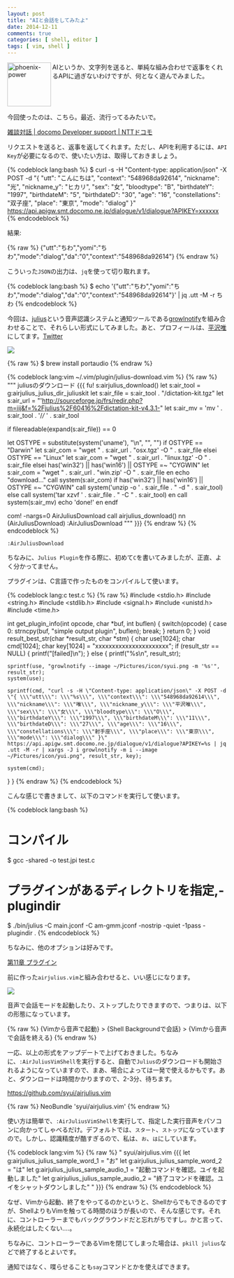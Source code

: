 ```yaml
---
layout: post
title: "AIと会話をしてみたよ"
date: 2014-12-11
comments: true
categories: [ shell, editor ]
tags: [ vim, shell ]
---
```

<img src="{{ root_url }}/images/more.png" alt="phoenix-power" align="left" width="100" height="100">AIというか、文字列を送ると、単純な組み合わせで返事をくれるAPIに過ぎないわけですが、何となく遊んでみました。<!--more--><br clear="all">

今回使ったのは、こちら。最近、流行ってるみたいで。


<a href="https://dev.smt.docomo.ne.jp/?p=docs.api.page&api_docs_id=3" target="_blank">雑談対話 | docomo Developer support | NTTドコモ</a>


リクエストを送ると、返事を返してくれます。ただし、APIを利用するには、`API Key`が必要になるので、使いたい方は、取得しておきましょう。

{% codeblock lang:bash %}
$ curl -s -H "Content-type: application/json" -X POST -d "{ \"utt\": \"こんにちは\", \"context\": \"548968da92614\", \"nickname\": \"光\", \"nickname_y\": \"ヒカリ\", \"sex\": \"女\", \"bloodtype\": \"B\", \"birthdateY\": \"1997\", \"birthdateM\": \"5\", \"birthdateD\": \"30\", \"age\": \"16\", \"constellations\": \"双子座\", \"place\": \"東京\", \"mode\": \"dialog\" }" https://api.apigw.smt.docomo.ne.jp/dialogue/v1/dialogue?APIKEY=xxxxxx
{% endcodeblock %}

結果:

{% raw %}
    {"utt":"ちわ","yomi":"ちわ","mode":"dialog","da":"0","context":"548968da92614"} 
{% endraw %}

こういった`JSON`の出力は、`jq`を使って切り取れます。

{% codeblock lang:bash %}
$ echo '{"utt":"ちわ","yomi":"ちわ","mode":"dialog","da":"0","context":"548968da92614"}' | jq .utt -M -r
ちわ
{% endcodeblock %}

今回は、[julius](http://julius.sourceforge.jp/juliusbook/ja/jcontrol.html)という音声認識システムと通知ツールである[growlnotify](http://growl.info/downloads)を組み合わせることで、それらしい形式にしてみました。あと、プロフィールは、[平沢唯](http://ja.wikipedia.org/wiki/%E3%81%91%E3%81%84%E3%81%8A%E3%82%93!%E3%81%AE%E7%99%BB%E5%A0%B4%E4%BA%BA%E7%89%A9)にしてます。[Twitter](https://twitter.com/h1rasawa_yui_)

![](http://lh4.ggpht.com/-LT37CwBS3nM/VImeAAaaiuI/AAAAAAAAAJc/yeCqyD2BzNw/s0/julius_run.gif)

{% raw %}
    $ brew install portaudio
{% endraw %}

{% codeblock lang:vim ~/.vim/plugin/julius-download.vim %}
{% raw %}
""" juliusのダウンロード {{{
fu! s:airjulius_download()
let s:air_tool = g:airjulius_julius_dir_juliuskit
let s:air_file = s:air_tool . "/dictation-kit.tgz"
let s:air_url = "'http://sourceforge.jp/frs/redir.php?m=iij&f=%2Fjulius%2F60416%2Fdictation-kit-v4.3.1-"
let s:air_mv = 'mv ' . s:air_tool . '/*/* '  . s:air_tool

if filereadable(expand(s:air_file)) == 0

let OSTYPE = substitute(system('uname'), "\n", "", "")
  if OSTYPE == "Darwin"
    let s:air_com = "wget " . s:air_url . "osx.tgz' -O " . s:air_file
  elsei OSTYPE == "Linux"
    let s:air_com = "wget " . s:air_url . "linux.tgz' -O " . s:air_file
  elsei has('win32') || has('win16') || OSTYPE =~ "CYGWIN"
    let s:air_com = "wget " . s:air_url . "win.zip' -O " . s:air_file
  en
    echo "download..."
    call system(s:air_com)
  if has('win32') || has('win16') || OSTYPE =~ "CYGWIN"
    call system('unzip -o ' . s:air_file . " -d " . s:air_tool)
  else
    call system('tar xzvf ' . s:air_file . " -C " . s:air_tool)
  en
    call system(s:air_mv)
    echo 'done!'
en
endf

com! -nargs=0 AirJuliusDownload call <SID>airjulius_download()
nn <Plug>(AirJuliusDownload) :AirJuliusDownload<CR>
""" }}}
{% endraw %}
{% endcodeblock %}

`:AirJuliusDownload`

ちなみに、`Julius Plugin`を作る際に、初めて`C`を書いてみましたが、正直、よく分かってません。

プラグインは、C言語で作ったものをコンパイルして使います。

{% codeblock lang:c test.c %}
{% raw %}
#include <stdio.h>
#include <string.h>
#include <stdlib.h>
#include <signal.h>
#include <unistd.h>
#include <time.h>

int
get_plugin_info(int opcode, char *buf, int buflen)
{
  switch(opcode) {
  case 0:
    strncpy(buf, "simple output plugin", buflen);
    break;
  }
  return 0;
}
void
result_best_str(char *result_str, char *stm)
{
  char use[1024];
  char cmd[1024];
  char key[1024] = "xxxxxxxxxxxxxxxxxxxxxx";
  if (result_str == NULL) {
    printf("[failed]\n");
  } else {
    printf("%s\n", result_str);

    sprintf(use, "growlnotify --image ~/Pictures/icon/syui.png -m '%s'", result_str);
    system(use);

    sprintf(cmd, "curl -s -H \"Content-type: application/json\" -X POST -d \"{ \\\"utt\\\": \\\"%s\\\", \\\"context\\\": \\\"548968da92614\\\", \\\"nickname\\\": \\\"唯\\\", \\\"nickname_y\\\": \\\"平沢唯\\\", \\\"sex\\\": \\\"女\\\", \\\"bloodtype\\\": \\\"O\\\", \\\"birthdateY\\\": \\\"1997\\\", \\\"birthdateM\\\": \\\"11\\\", \\\"birthdateD\\\": \\\"27\\\", \\\"age\\\": \\\"16\\\", \\\"constellations\\\": \\\"射手座\\\", \\\"place\\\": \\\"東京\\\", \\\"mode\\\": \\\"dialog\\\" }\" https://api.apigw.smt.docomo.ne.jp/dialogue/v1/dialogue?APIKEY=%s | jq .utt -M -r | xargs -J i growlnotify -m i --image ~/Pictures/icon/yui.png", result_str, key);

    system(cmd);

  }
}
{% endraw %}
{% endcodeblock %}

こんな感じで書きまして、以下のコマンドを実行して使います。

{% codeblock lang:bash %}
# コンパイル
$ gcc -shared -o test.jpi test.c

# プラグインがあるディレクトリを指定,-plugindir
$ ./bin/julius -C main.jconf -C am-gmm.jconf -nostrip -quiet -1pass -plugindir .
{% endcodeblock %}

ちなみに、他のオプションは好みです。

<a href="http://julius.sourceforge.jp/juliusbook/ja/desc_plugin.html" target="_blank">第11章 プラグイン</a>

前に作った`airjulius.vim`と組み合わせると、いい感じになります。

![](http://lh6.ggpht.com/-Oi5gTCHgMjM/VImeJdszAxI/AAAAAAAAAJg/vpr1DNA97mc/s0/julius_run.gif)

音声で会話モードを起動したり、ストップしたりできますので、つまりは、以下の形態になっています。

{% raw %}
    {Vimから音声で起動} > {Shell Backgroundで会話} > {Vimから音声で会話を終える}
{% endraw %}

一応、以上の形式をアップデートで上げておきました。ちなみに、`:AirJuliusVimShell`を実行すると、自動で`Julius`のダウンロードも開始されるようになっていますので、まあ、場合によっては一発で使えるかもです。あと、ダウンロードは時間かかりますので、2-3分、待ちます。

https://github.com/syui/airjulius.vim

{% raw %}
    NeoBundle 'syui/airjulius.vim'
{% endraw %}

使い方は簡単で、`:AirJuliusVimShell`を実行して、指定した実行音声をパソコンに向かってしゃべるだけ。デフォルトでは、`スタート`、`ストップ`になっていますので。しかし、認識精度が酷すぎるので、私は、`お`、`は`にしています。

{% codeblock lang:vim %}
{% raw %}
" syui/airjulius.vim {{{
let g:airjulius_julius_sample_word_1 = "お"
let g:airjulius_julius_sample_word_2 = "は"
let g:airjulius_julius_sample_audio_1 = "起動コマンドを確認。ユイを起動しました"
let g:airjulius_julius_sample_audio_2 = "終了コマンドを確認。ユイをシャットダウンしました"
" }}}
{% endraw %}
{% endcodeblock %}

なぜ、Vimから起動、終了をやってるのかというと、Shellからでもできるのですが、ShellよりもVimを触ってる時間のほうが長いので、そんな感じです。それに、コントローラーまでもバックグラウンドだと忘れがちですし。かと言って、永続化はしたくない....。

ちなみに、コントローラーであるVimを閉じてしまった場合は、`pkill julius`などで終了するとよいです。

通知ではなく、喋らせることも`say`コマンドとかを使えばできます。


